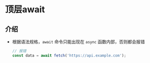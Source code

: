 # 顶层await

## 介绍

  - 根据语法规格，`await` 命令只能出现在 `async` 函数内部，否则都会报错

    ```js
    // 报错
    const data = await fetch('https://api.example.com');
    ```
